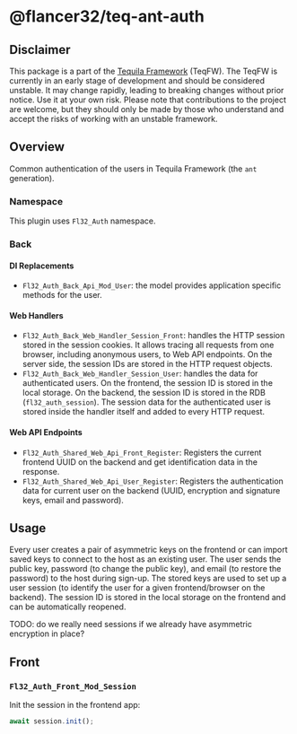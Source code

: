 # @flancer32/teq-ant-auth

## Disclaimer

This package is a part of the [Tequila Framework](https://flancer32.com/what-is-teqfw-45da7071fdd4) (TeqFW). The TeqFW
is currently in an early stage of development and should be considered unstable. It may change rapidly, leading to
breaking changes without prior notice. Use it at your own risk. Please note that contributions to the project are
welcome, but they should only be made by those who understand and accept the risks of working with an unstable
framework.

## Overview

Common authentication of the users in Tequila Framework (the `ant` generation).

### Namespace

This plugin uses `Fl32_Auth` namespace.

### Back

#### DI Replacements

* `Fl32_Auth_Back_Api_Mod_User`: the model provides application specific methods for the user.

#### Web Handlers

* `Fl32_Auth_Back_Web_Handler_Session_Front`: handles the HTTP session stored in the session cookies. It allows tracing
  all requests from one browser, including anonymous users, to Web API endpoints. On the server side, the session IDs
  are stored in the HTTP request objects.
* `Fl32_Auth_Back_Web_Handler_Session_User`: handles the data for authenticated users. On the frontend, the session ID
  is stored in the local storage. On the backend, the session ID is stored in the RDB (`fl32_auth_session`). The session
  data for the authenticated user is stored inside the handler itself and added to every HTTP request.

#### Web API Endpoints

* `Fl32_Auth_Shared_Web_Api_Front_Register`: Registers the current frontend UUID on the backend and get identification
  data in the response.
* `Fl32_Auth_Shared_Web_Api_User_Register`: Registers the authentication data for current user on the backend (UUID,
  encryption and signature keys, email and password).

## Usage

Every user creates a pair of asymmetric keys on the frontend or can import saved keys to connect to the host as an
existing user. The user sends the public key, password (to change the public key), and email (to restore the password)
to the host during sign-up. The stored keys are used to set up a user session (to identify the user for a given
frontend/browser on the backend). The session ID is stored in the local storage on the frontend and can be automatically
reopened.

TODO: do we really need sessions if we already have asymmetric encryption in place?

## Front

### `Fl32_Auth_Front_Mod_Session`

Init the session in the frontend app:

```javascript
await session.init();
```